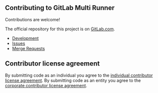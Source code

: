 ## Contributing to GitLab Multi Runner

Contributions are welcome!

The official repository for this project is on [GitLab.com](https://gitlab.com/gitlab-org/gitlab-ci-multi-runner).

* [Development](docs/development/README.md)
* [Issues](https://gitlab.com/gitlab-org/gitlab-ci-multi-runner/issues)
* [Merge Requests](https://gitlab.com/gitlab-org/gitlab-ci-multi-runner/merge_requests)

## Contributor license agreement

By submitting code as an individual you agree to the
[individual contributor license agreement](https://gitlab.com/gitlab-org/gitlab-ce/doc/legal/individual_contributor_license_agreement.md).
By submitting code as an entity you agree to the
[corporate contributor license agreement](https://gitlab.com/gitlab-org/gitlab-ce/doc/legal/corporate_contributor_license_agreement.md).
